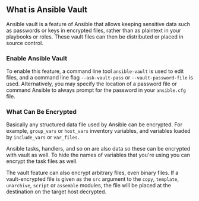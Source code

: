 ## What is Ansible Vault
Ansible vault is a feature of Ansible that allows keeping sensitive data such as passwords or keys in encrypted files, rather than as plaintext in your playbooks or roles. These vault files can then be distributed or placed in source control.

### Enable Ansible Vault
To enable this feature, a command line tool `ansible-vault` is used to edit files, and a command line flag `--ask-vault-pass` or `--vault-password-file` is used. Alternatively, you may specify the location of a password file or command Ansible to always prompt for the password in your `ansible.cfg` file.

### What Can Be Encrypted
Basically any structured data file used by Ansible can be encrypted. For example, `group_vars` or `host_vars` inventory variables, and variables loaded by `include_vars` or `var_files`.

Ansible tasks, handlers, and so on are also data so these can be encrypted with vault as well. To hide the names of variables that you're using you can encrypt the task files as well.

The vault feature can also encrypt arbitrary files, even binary files. If a vault-encrypted file is given as the `src` argument to the `copy`, `template`, `unarchive`, `script` or `assemble` modules, the file will be placed at the destination on the target host decrypted.